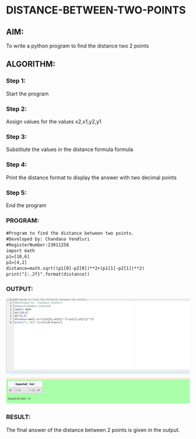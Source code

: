 # DISTANCE-BETWEEN-TWO-POINTS

## AIM:
To write a python program to find the distance two 2 points

## ALGORITHM:
### Step 1:
Start the program

### Step 2:
Assign values for the values x2,x1,y2,y1

### Step 3:
Substitute the values in the distance formula formula

### Step 4:
Print the distance format to display the answer with two decimal points

### Step 5:
End the program
### PROGRAM:
  ```
  #Program to find the distance between two points.
#Developed by: Chandana Yendluri
#RegisterNumber:23011258
import math
p1=[10,6]
p2=[4,2]
distance=math.sqrt((p1[0]-p2[0])**2+(p1[1]-p2[1])**2) 
print("{:.2f}".format(distance))
```


### OUTPUT:
![Alt text](image.png)

### RESULT:
The final answer of the distance between 2 points is given in the output.